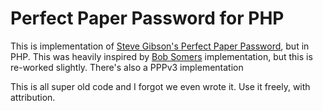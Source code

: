 # Perfect Paper Password for PHP

This is implementation of [Steve Gibson's Perfect Paper Password](https://www.grc.com/ppp), but in PHP. This was heavily inspired by [Bob Somers](http://www.bobsomers.com/2007/11/03/ppp-in-php/) implementation, but this is re-worked slightly. There's also a PPPv3 implementation

This is all super old code and I forgot we even wrote it. Use it freely, with attribution.
